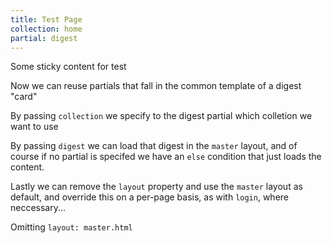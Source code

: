```yaml
---
title: Test Page
collection: home
partial: digest
---
```


Some sticky content for test

Now we can reuse partials that fall in the common template of a digest "card"

By passing `collection` we specify to the digest partial which colletion we want to use

By passing `digest` we can load that digest in the `master` layout, and of course
if no partial is specifed we have an `else` condition that just loads the content.

Lastly we can remove the `layout` property and use the `master` layout as default,
and override this on a per-page basis, as with `login`, where neccessary...

Omitting `layout: master.html`
